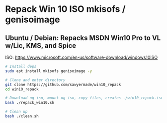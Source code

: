 # Repack Win 10 ISO mkisofs / genisoimage
## Ubuntu / Debian: Repacks MSDN Win10 Pro to VL w/Lic, KMS, and Spice

ISO: https://www.microsoft.com/en-us/software-download/windows10ISO
```bash
# Install deps
sudo apt install mkisofs genisoimage -y

# Clone and enter directory
git clone https://github.com/sawyermade/win10_repack
cd win10_repack

# Download og iso, mount og iso, copy files, creates ./win10_repack.iso
bash ./repack_win10.sh

# Clean up
bash ./clean.sh
```
